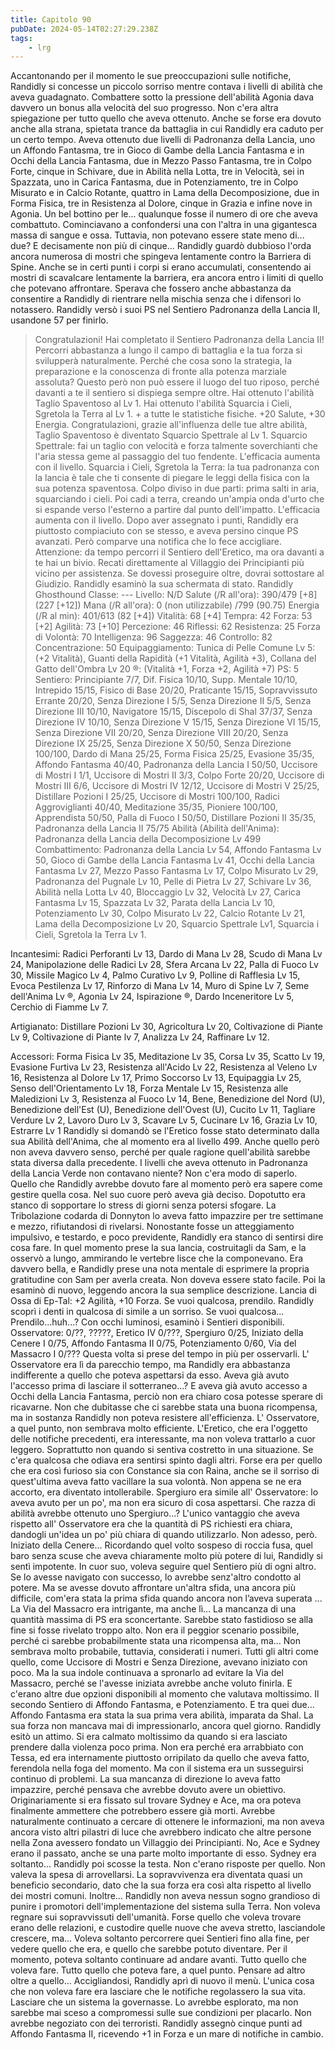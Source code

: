 ```yaml
---
title: Capitolo 90
pubDate: 2024-05-14T02:27:29.238Z
tags:
    - lrg
---
```


Accantonando per il momento le sue preoccupazioni sulle notifiche, Randidly si concesse un piccolo sorriso mentre contava i livelli di abilità che aveva guadagnato. Combattere sotto la pressione dell'abilità Agonia dava davvero un bonus alla velocità del suo progresso. Non c'era altra spiegazione per tutto quello che aveva ottenuto. Anche se forse era dovuto anche alla strana, spietata trance da battaglia in cui Randidly era caduto per un certo tempo.
Aveva ottenuto due livelli di Padronanza della Lancia, uno un Affondo Fantasma, tre in Gioco di Gambe della Lancia Fantasma e in Occhi della Lancia Fantasma, due in Mezzo Passo Fantasma, tre in Colpo Forte, cinque in Schivare, due in Abilità nella Lotta, tre in Velocità, sei in Spazzata, uno in Carica Fantasma, due in Potenziamento, tre in Colpo Misurato e in Calcio Rotante, quattro in Lama della Decomposizione, due in Forma Fisica, tre in Resistenza al Dolore, cinque in Grazia e infine nove in Agonia.
Un bel bottino per le... qualunque fosse il numero di ore che aveva combattuto. Cominciavano a confondersi una con l'altra in una gigantesca massa di sangue e ossa. Tuttavia, non potevano essere state meno di... due? E decisamente non più di cinque...
Randidly guardò dubbioso l'orda ancora numerosa di mostri che spingeva lentamente contro la Barriera di Spine. Anche se in certi punti i corpi si erano accumulati, consentendo ai mostri di scavalcare lentamente la barriera, era ancora entro i limiti di quello che potevano affrontare.
Sperava che fossero anche abbastanza da consentire a Randidly di rientrare nella mischia senza che i difensori lo notassero.
Randidly versò i suoi PS nel Sentiero Padronanza della Lancia II, usandone 57 per finirlo.
> Congratulazioni! Hai completato il Sentiero Padronanza della Lancia II! Percorri abbastanza a lungo il campo di battaglia e la tua forza si svilupperà naturalmente. Perché che cosa sono la strategia, la preparazione e la conoscenza di fronte alla potenza marziale assoluta? Questo però non può essere il luogo del tuo riposo, perché davanti a te il sentiero si dispiega sempre oltre. Hai ottenuto l'abilità Taglio Spaventoso al Lv 1. Hai ottenuto l'abilità Squarcia i Cieli, Sgretola la Terra al Lv 1. + a tutte le statistiche fisiche. +20 Salute, +30 Energia.
Congratulazioni, grazie all'influenza delle tue altre abilità, Taglio Spaventoso è diventato Squarcio Spettrale al Lv 1.
Squarcio Spettrale: fai un taglio con velocità e forza talmente soverchianti che l'aria stessa geme al passaggio del tuo fendente. L'efficacia aumenta con il livello.
Squarcia i Cieli, Sgretola la Terra: la tua padronanza con la lancia è tale che ti consente di piegare le leggi della fisica con la sua potenza spaventosa. Colpo diviso in due parti: prima salti in aria, squarciando i cieli. Poi cadi a terra, creando un'ampia onda d'urto che si espande verso l'esterno a partire dal punto dell'impatto. L'efficacia aumenta con il livello.
Dopo aver assegnato i punti, Randidly era piuttosto compiaciuto con se stesso, e aveva persino cinque PS avanzati. Però comparve una notifica che lo fece accigliare.
Attenzione: da tempo percorri il Sentiero dell'Eretico, ma ora davanti a te hai un bivio. Recati direttamente al Villaggio dei Principianti più vicino per assistenza. Se dovessi proseguire oltre, dovrai sottostare al Giudizio.
Randidly esaminò la sua schermata di stato.
Randidly Ghosthound
Classe: ---
Livello: N/D
Salute (/R all'ora): 390/479 [+8] (227 [+12])
Mana (/R all'ora): 0 (non utilizzabile) /799 (90.75)
Energia (/R al min): 401/613 (82 [+4])
Vitalità: 68 [+4]
Tempra: 42
Forza: 53 [+2]
Agilità: 73 [+10]
Percezione: 46
Riflessi: 62
Resistenza: 25
Forza di Volontà: 70
Intelligenza: 96
Saggezza: 46
Controllo: 82
Concentrazione: 50
Equipaggiamento: Tunica di Pelle Comune Lv 5: (+2 Vitalità), Guanti della Rapidità (+1 Vitalità, Agilità +3), Collana del Gatto dell'Ombra Lv 20 ®: (Vitalità +1, Forza +2, Agilità +7)
PS: 5
Sentiero: Principiante 7/7, Dif. Fisica 10/10, Supp. Mentale 10/10, Intrepido 15/15, Fisico di Base 20/20, Praticante 15/15, Sopravvissuto Errante 20/20, Senza Direzione I 5/5, Senza Direzione II 5/5, Senza Direzione III 10/10, Navigatore 15/15, Discepolo di Shal 37/37, Senza Direzione IV 10/10, Senza Direzione V 15/15, Senza Direzione VI 15/15, Senza Direzione VII 20/20, Senza Direzione VIII 20/20, Senza Direzione IX 25/25, Senza Direzione X 50/50, Senza Direzione 100/100, Dardo di Mana  25/25, Forma Fisica 25/25, Evasione 35/35, Affondo Fantasma 40/40, Padronanza della Lancia I 50/50, Uccisore di Mostri I 1/1, Uccisore di Mostri II 3/3, Colpo Forte 20/20, Uccisore di Mostri III 6/6, Uccisore di Mostri IV 12/12, Uccisore di Mostri V 25/25, Distillare Pozioni I 25/25, Uccisore di Mostri 100/100, Radici Aggroviglianti 40/40, Meditazione 35/35, Pioniere 100/100, Apprendista 50/50, Palla di Fuoco I 50/50, Distillare Pozioni II 35/35, Padronanza della Lancia II 75/75
Abilità (Abilità dell'Anima): Padronanza della Lancia della Decomposizione Lv 499
Combattimento: Padronanza della Lancia Lv 54, Affondo Fantasma Lv 50, Gioco di Gambe della Lancia Fantasma Lv 41, Occhi della Lancia Fantasma Lv 27, Mezzo Passo Fantasma Lv 17, Colpo Misurato Lv 29, Padronanza del Pugnale Lv 10, Pelle di Pietra Lv 27, Schivare Lv 36, Abilità nella Lotta Lv 40, Bloccaggio Lv 32, Velocità Lv 27, Carica Fantasma Lv 15, Spazzata Lv 32, Parata della Lancia Lv 10, Potenziamento Lv 30, Colpo Misurato Lv 22, Calcio Rotante Lv 21, Lama della Decomposizione Lv 20, Squarcio Spettrale Lv1, Squarcia i Cieli, Sgretola la Terra Lv 1.

Incantesimi: Radici Perforanti Lv 13, Dardo di Mana Lv 28, Scudo di Mana Lv 24, Manipolazione delle Radici Lv 28, Sfera Arcana Lv 22, Palla di Fuoco Lv 30, Missile Magico Lv 4, Palmo Curativo Lv 9, Polline di Rafflesia Lv 15, Evoca Pestilenza Lv 17, Rinforzo di Mana Lv 14, Muro di Spine Lv 7, Seme dell'Anima Lv ®, Agonia Lv 24, Ispirazione ®, Dardo Inceneritore Lv 5, Cerchio di Fiamme Lv 7.

Artigianato: Distillare Pozioni Lv 30, Agricoltura Lv 20, Coltivazione di Piante Lv 9, Coltivazione di Piante lv 7, Analizza Lv 24, Raffinare Lv 12.

Accessori: Forma Fisica Lv 35, Meditazione Lv 35, Corsa Lv 35, Scatto Lv 19, Evasione Furtiva Lv 23, Resistenza all'Acido Lv 22, Resistenza al Veleno Lv 16, Resistenza al Dolore Lv 17, Primo Soccorso Lv 13, Equipaggia Lv 25, Senso dell'Orientamento Lv 18, Forza Mentale Lv 15, Resistenza alle Maledizioni Lv 3, Resistenza al Fuoco Lv 14, Bene, Benedizione del Nord (U), Benedizione dell'Est (U), Benedizione dell'Ovest (U), Cucito Lv 11, Tagliare Verdure Lv 2, Lavoro Duro Lv 3, Scavare Lv 5, Cucinare Lv 16, Grazia Lv 10, Estrarre Lv 1
Randidly si domandò se l'Eretico fosse stato determinato dalla sua Abilità dell'Anima, che al momento era al livello 499. Anche quello però non aveva davvero senso, perché per quale ragione quell'abilità sarebbe stata diversa dalla precedente. I livelli che aveva ottenuto in Padronanza della Lancia Verde non contavano niente?
Non c'era modo di saperlo. Quello che Randidly avrebbe dovuto fare al momento però era sapere come gestire quella cosa. Nel suo cuore però aveva già deciso.
Dopotutto era stanco di sopportare lo stress di giorni senza potersi sfogare. La Tribolazione codarda di Donnyton lo aveva fatto impazzire per tre settimane e mezzo, rifiutandosi di rivelarsi. Nonostante fosse un atteggiamento impulsivo, e testardo, e poco previdente, Randidly era stanco di sentirsi dire cosa fare.
In quel momento prese la sua lancia, costruitagli da Sam, e la osservò a lungo, ammirando le vertebre lisce che la componevano. Era davvero bella, e Randidly prese una nota mentale di esprimere la propria gratitudine con Sam per averla creata. Non doveva essere stato facile. Poi la esaminò di nuovo, leggendo ancora la sua semplice descrizione.
Lancia di Ossa di Ep-Tal: +2 Agilità, +10 Forza. Se vuoi qualcosa, prendilo.
Randidly scoprì i denti in qualcosa di simile a un sorriso. Se vuoi qualcosa... Prendilo...huh...?
Con occhi luminosi, esaminò i Sentieri disponibili.
Osservatore: 0/??, ?????, Eretico IV 0/???, Spergiuro 0/25, Iniziato della Cenere I 0/75, Affondo Fantasma II 0/75, Potenziamento 0/60, Via del Massacro I 0/???
Questa volta si prese del tempo in più per osservarli. L' Osservatore era lì da parecchio tempo, ma Randidly era abbastanza indifferente a quello che poteva aspettarsi da esso. Aveva già avuto l'accesso prima di lasciare il sotterraneo...? E aveva già avuto accesso a Occhi della Lancia Fantasma, perciò non era chiaro cosa potesse sperare di ricavarne.
Non che dubitasse che ci sarebbe stata una buona ricompensa, ma in sostanza Randidly non poteva resistere all'efficienza. L' Osservatore, a quel punto, non sembrava molto efficiente.
L'Eretico, che era l'oggetto delle notifiche precedenti, era interessante, ma non voleva trattarlo a cuor leggero. Soprattutto non quando si sentiva costretto in una situazione. Se c'era qualcosa che odiava era sentirsi spinto dagli altri. Forse era per quello che era così furioso sia con Constance sia con Raina, anche se il sorriso di quest'ultima aveva fatto vacillare la sua volontà. Non appena se ne era accorto, era diventato intollerabile.
Spergiuro era simile all' Osservatore: lo aveva avuto per un po', ma non era sicuro di cosa aspettarsi. Che razza di abilità avrebbe ottenuto uno Spergiuro...? L'unico vantaggio che aveva rispetto all' Osservatore era che la quantità di PS richiesti era chiara, dandogli un'idea un po' più chiara di quando utilizzarlo. Non adesso, però.
Iniziato della Cenere... Ricordando quel volto sospeso di roccia fusa, quel baro senza scuse che aveva chiaramente molto più potere di lui, Randidly si sentì impotente. In cuor suo, voleva seguire quel Sentiero più di ogni altro. Se lo avesse navigato con successo, lo avrebbe senz'altro condotto al potere. Ma se avesse dovuto affrontare un'altra sfida, una ancora più difficile, com'era stata la prima sfida quando ancora non l’aveva superata ...
La Via del Massacro era intrigante, ma anche lì... La mancanza di una quantità massima di PS era sconcertante. Sarebbe stato fastidioso se alla fine si fosse rivelato troppo alto. Non era il peggior scenario possibile, perché ci sarebbe probabilmente stata una ricompensa alta, ma...
Non sembrava molto probabile, tuttavia, considerati i numeri. Tutti gli altri come quello, come Uccisore di Mostri e Senza Direzione, avevano iniziato con poco. Ma la sua indole continuava a spronarlo ad evitare la Via del Massacro, perché se l'avesse iniziata avrebbe anche voluto finirla. E c'erano altre due opzioni disponibili al momento che valutava moltissimo.
Il secondo Sentiero di Affondo Fantasma, e Potenziamento. E tra quei due...
Affondo Fantasma era stata la sua prima vera abilità, imparata da Shal. La sua forza non mancava mai di impressionarlo, ancora quel giorno.
Randidly esitò un attimo. Si era calmato moltissimo da quando si era lasciato prendere dalla violenza poco prima. Non era perché era arrabbiato con Tessa, ed era internamente piuttosto orripilato da quello che aveva fatto, ferendola nella foga del momento. Ma con il sistema era un susseguirsi continuo di problemi.
La sua mancanza di direzione lo aveva fatto impazzire, perché pensava che avrebbe dovuto avere un obiettivo. Originariamente si era fissato sul trovare Sydney e Ace, ma ora poteva finalmente ammettere che potrebbero essere già morti. Avrebbe naturalmente continuato a cercare di ottenere le informazioni, ma non aveva ancora visto altri pilastri di luce che avrebbero indicato che altre persone nella Zona avessero fondato un Villaggio dei Principianti.
No, Ace e Sydney erano il passato, anche se una parte molto importante di esso.
Sydney era soltanto...
Randidly poi scosse la testa. Non c'erano risposte per quello. Non valeva la spesa di arrovellarsi. La sopravvivenza era diventata quasi un beneficio secondario, dato che la sua forza era così alta rispetto al livello dei mostri comuni.
Inoltre... Randidly non aveva nessun sogno grandioso di punire i promotori dell'implementazione del sistema sulla Terra. Non voleva regnare sui sopravvissuti dell'umanità. Forse quello che voleva trovare erano delle relazioni, e custodire quelle nuove che aveva stretto, lasciandole crescere, ma...
Voleva soltanto percorrere quei Sentieri fino alla fine, per vedere quello che era, e quello che sarebbe potuto diventare. Per il momento, poteva soltanto continuare ad andare avanti. Tutto quello che voleva fare. Tutto quello che poteva fare, a quel punto. Pensare ad altro oltre a quello...
Accigliandosi, Randidly aprì di nuovo il menù. L'unica cosa che non voleva fare era lasciare che le notifiche regolassero la sua vita. Lasciare che un sistema la governasse. Lo avrebbe esplorato, ma non sarebbe mai sceso a compromessi sulle sue condizioni per placarlo.
Non avrebbe negoziato con dei terroristi.
Randidly assegnò cinque punti ad Affondo Fantasma II, ricevendo +1 in Forza e un mare di notifiche in cambio.
